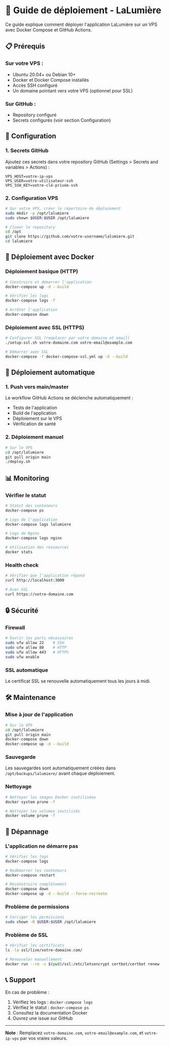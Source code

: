 # 🚀 Guide de déploiement - LaLumière

Ce guide explique comment déployer l'application LaLumière sur un VPS avec Docker Compose et GitHub Actions.

## 📋 Prérequis

### Sur votre VPS :
- Ubuntu 20.04+ ou Debian 10+
- Docker et Docker Compose installés
- Accès SSH configuré
- Un domaine pointant vers votre VPS (optionnel pour SSL)

### Sur GitHub :
- Repository configuré
- Secrets configurés (voir section Configuration)

## 🔧 Configuration

### 1. Secrets GitHub

Ajoutez ces secrets dans votre repository GitHub (Settings > Secrets and variables > Actions) :

```
VPS_HOST=votre-ip-vps
VPS_USER=votre-utilisateur-ssh
VPS_SSH_KEY=votre-clé-privée-ssh
```

### 2. Configuration VPS

```bash
# Sur votre VPS, créer le répertoire de déploiement
sudo mkdir -p /opt/lalumiere
sudo chown $USER:$USER /opt/lalumiere

# Cloner le repository
cd /opt
git clone https://github.com/votre-username/lalumiere.git
cd lalumiere
```

## 🐳 Déploiement avec Docker

### Déploiement basique (HTTP)

```bash
# Construire et démarrer l'application
docker-compose up -d --build

# Vérifier les logs
docker-compose logs -f

# Arrêter l'application
docker-compose down
```

### Déploiement avec SSL (HTTPS)

```bash
# Configurer SSL (remplacer par votre domaine et email)
./setup-ssl.sh votre-domaine.com votre-email@example.com

# Démarrer avec SSL
docker-compose -f docker-compose-ssl.yml up -d --build
```

## 🔄 Déploiement automatique

### 1. Push vers main/master

Le workflow GitHub Actions se déclenche automatiquement :
- Tests de l'application
- Build de l'application
- Déploiement sur le VPS
- Vérification de santé

### 2. Déploiement manuel

```bash
# Sur le VPS
cd /opt/lalumiere
git pull origin main
./deploy.sh
```

## 📊 Monitoring

### Vérifier le statut

```bash
# Statut des conteneurs
docker-compose ps

# Logs de l'application
docker-compose logs lalumiere

# Logs de Nginx
docker-compose logs nginx

# Utilisation des ressources
docker stats
```

### Health check

```bash
# Vérifier que l'application répond
curl http://localhost:3000

# Avec SSL
curl https://votre-domaine.com
```

## 🔒 Sécurité

### Firewall

```bash
# Ouvrir les ports nécessaires
sudo ufw allow 22    # SSH
sudo ufw allow 80    # HTTP
sudo ufw allow 443   # HTTPS
sudo ufw enable
```

### SSL automatique

Le certificat SSL se renouvelle automatiquement tous les jours à midi.

## 🛠️ Maintenance

### Mise à jour de l'application

```bash
# Sur le VPS
cd /opt/lalumiere
git pull origin main
docker-compose down
docker-compose up -d --build
```

### Sauvegarde

Les sauvegardes sont automatiquement créées dans `/opt/backups/lalumiere/` avant chaque déploiement.

### Nettoyage

```bash
# Nettoyer les images Docker inutilisées
docker system prune -f

# Nettoyer les volumes inutilisés
docker volume prune -f
```

## 🐛 Dépannage

### L'application ne démarre pas

```bash
# Vérifier les logs
docker-compose logs

# Redémarrer les conteneurs
docker-compose restart

# Reconstruire complètement
docker-compose down
docker-compose up -d --build --force-recreate
```

### Problème de permissions

```bash
# Corriger les permissions
sudo chown -R $USER:$USER /opt/lalumiere
```

### Problème de SSL

```bash
# Vérifier les certificats
ls -la ssl/live/votre-domaine.com/

# Renouveler manuellement
docker run --rm -v $(pwd)/ssl:/etc/letsencrypt certbot/certbot renew
```

## 📞 Support

En cas de problème :
1. Vérifiez les logs : `docker-compose logs`
2. Vérifiez le statut : `docker-compose ps`
3. Consultez la documentation Docker
4. Ouvrez une issue sur GitHub

---

**Note** : Remplacez `votre-domaine.com`, `votre-email@example.com`, et `votre-ip-vps` par vos vraies valeurs.
